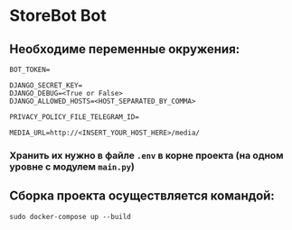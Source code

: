 
# StoreBot Bot

## Необходиме переменные окружения:
```
BOT_TOKEN=

DJANGO_SECRET_KEY=
DJANGO_DEBUG=<True or False>
DJANGO_ALLOWED_HOSTS=<HOST_SEPARATED_BY_COMMA>

PRIVACY_POLICY_FILE_TELEGRAM_ID=

MEDIA_URL=http://<INSERT_YOUR_HOST_HERE>/media/
```

### Хранить их нужно в файле `.env` в корне проекта (на одном уровне с модулем `main.py`)

## Сборка проекта осуществляется командой:
```sudo docker-compose up --build```

